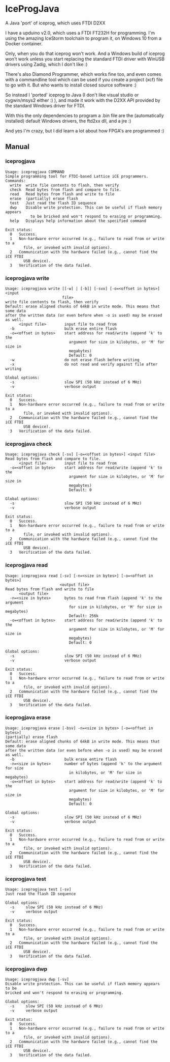 # IceProgJava
A Java 'port' of iceprog, which uses FTDI D2XX

I have a upduino v2.0, which uses a FTDI FT232H for programming.
I'm using the amazing IceStorm toolchain to program it, on Windows 10 from a Docker container.

Only, when you do that iceprog won't work. And a Windows build of iceprog won't work unless
you start replacing the standard FTDI driver with WinUSB drivers using Zadig, which I don't like :)

There's also Diamond Programmer, which works fine too, and even comes with a commandline tool which can be used if
you create a project (xcf) file to go with it. But who wants to install closed source software :)

So instead I 'ported' iceprog to Java (I don't like visual studio or cygwin/msys2 either :) ),
and made it work with the D2XX API provided by the standard Windows driver for FTDI.

With this the only dependencies to program a .bin file are the (automatically installed) default Windows drivers,
the ftd2xx dll, and a jre :)

And yes I'm crazy, but I did learn a lot about how FPGA's are programmed :)


## Manual

### iceprogjava
```
Usage: iceprogjava COMMAND
Simple programming tool for FTDI-based Lattice iCE programmers.
Commands:
  write  write file contents to flash, then verify
  check  Read bytes from flash and compare to file.
  read   Read bytes from flash and write to file
  erase  (partially) erase flash
  test   Just read the flash ID sequence
  dwp    Disable write protection. This can be useful if flash memory appears
           to be bricked and won't respond to erasing or programming.
  help   Displays help information about the specified command

Exit status:
  0   Success.
  1   Non-hardware error occurred (e.g., failure to read from or write to a
        file, or invoked with invalid options).
  2   Communication with the hardware failed (e.g., cannot find the iCE FTDI
        USB device).
  3   Verification of the data failed.
```
 
### iceprogjava write
```
Usage: iceprogjava write [[-w] | [-b]] [-svx] [-o=<offset in bytes>] <input
                         file>
write file contents to flash, then verify
Default: erase aligned chunks of 64kB in write mode. This means that some data
after the written data (or even before when -o is used) may be erased as well.
      <input file>        input file to read from
  -b                      bulk erase entire flash
  -o=<offset in bytes>    start address for read/write (append 'k' to the
                            argument for size in kilobytes, or 'M' for size in
                            megabytes)
                            Default: 0
  -w                      do not erase flash before writing
  -x                      do not read and verify against file after writing

Global options:
  -s                      slow SPI (50 kHz instead of 6 MHz)
  -v                      verbose output

Exit status:
  0   Success.
  1   Non-hardware error occurred (e.g., failure to read from or write to a
        file, or invoked with invalid options).
  2   Communication with the hardware failed (e.g., cannot find the iCE FTDI
        USB device).
  3   Verification of the data failed.
```
 
 
### iceprogjava check
```
Usage: iceprogjava check [-sv] [-o=<offset in bytes>] <input file>
Read bytes from flash and compare to file.
      <input file>        input file to read from
  -o=<offset in bytes>    start address for read/write (append 'k' to the
                            argument for size in kilobytes, or 'M' for size in
                            megabytes)
                            Default: 0

Global options:
  -s                      slow SPI (50 kHz instead of 6 MHz)
  -v                      verbose output

Exit status:
  0   Success.
  1   Non-hardware error occurred (e.g., failure to read from or write to a
        file, or invoked with invalid options).
  2   Communication with the hardware failed (e.g., cannot find the iCE FTDI
        USB device).
  3   Verification of the data failed.
```
 
 
### iceprogjava read
```
Usage: iceprogjava read [-sv] [-n=<size in bytes>] [-o=<offset in bytes>]
                        <output file>
Read bytes from flash and write to file
      <output file>
  -n=<size in bytes>      bytes to read from flash (append 'k' to the argument
                            for size in kilobytes, or 'M' for size in megabytes)
                            Default: 256k
  -o=<offset in bytes>    start address for read/write (append 'k' to the
                            argument for size in kilobytes, or 'M' for size in
                            megabytes)
                            Default: 0

Global options:
  -s                      slow SPI (50 kHz instead of 6 MHz)
  -v                      verbose output

Exit status:
  0   Success.
  1   Non-hardware error occurred (e.g., failure to read from or write to a
        file, or invoked with invalid options).
  2   Communication with the hardware failed (e.g., cannot find the iCE FTDI
        USB device).
  3   Verification of the data failed.
```
 
 
### iceprogjava erase
```
Usage: iceprogjava erase [-bsv] -n=<size in bytes> [-o=<offset in bytes>]
(partially) erase flash
Default: erase aligned chunks of 64kB in write mode. This means that some data
after the written data (or even before when -o is used) may be erased as well.
  -b                      bulk erase entire flash
  -n=<size in bytes>      number of bytes (append 'k' to the argument for size
                            in kilobytes, or 'M' for size in megabytes)
  -o=<offset in bytes>    start address for read/write (append 'k' to the
                            argument for size in kilobytes, or 'M' for size in
                            megabytes)
                            Default: 0

Global options:
  -s                      slow SPI (50 kHz instead of 6 MHz)
  -v                      verbose output

Exit status:
  0   Success.
  1   Non-hardware error occurred (e.g., failure to read from or write to a
        file, or invoked with invalid options).
  2   Communication with the hardware failed (e.g., cannot find the iCE FTDI
        USB device).
  3   Verification of the data failed.
```
 
 
### iceprogjava test
```
Usage: iceprogjava test [-sv]
Just read the flash ID sequence

Global options:
  -s     slow SPI (50 kHz instead of 6 MHz)
  -v     verbose output

Exit status:
  0   Success.
  1   Non-hardware error occurred (e.g., failure to read from or write to a
        file, or invoked with invalid options).
  2   Communication with the hardware failed (e.g., cannot find the iCE FTDI
        USB device).
  3   Verification of the data failed.
```
 
 
### iceprogjava dwp
```
Usage: iceprogjava dwp [-sv]
Disable write protection. This can be useful if flash memory appears to be
bricked and won't respond to erasing or programming.

Global options:
  -s     slow SPI (50 kHz instead of 6 MHz)
  -v     verbose output

Exit status:
  0   Success.
  1   Non-hardware error occurred (e.g., failure to read from or write to a
        file, or invoked with invalid options).
  2   Communication with the hardware failed (e.g., cannot find the iCE FTDI
        USB device).
  3   Verification of the data failed.
```
